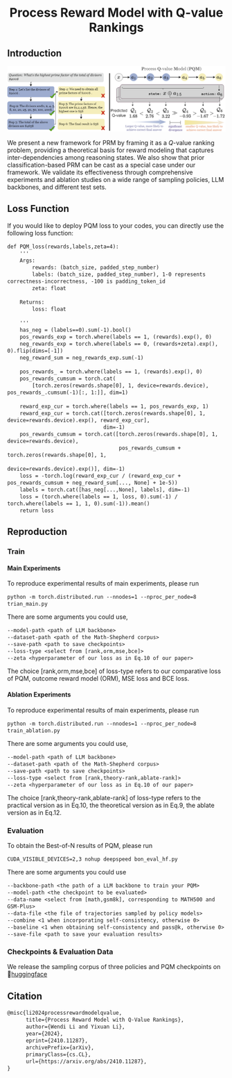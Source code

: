 <div align="center">

# Process Reward Model with Q-value Rankings

</div>


## Introduction
<div align="center">
<img src="figures/PQM.png" width="822px">
</div>

We present a new framework for PRM by framing it as a $Q$-value ranking problem, providing a theoretical basis for reward modeling that captures inter-dependencies among reasoning states.
We also show that prior classification-based PRM can be cast as a special case under our framework.
We validate its effectiveness through comprehensive experiments and ablation studies on a wide range of sampling policies, LLM backbones, and different test sets. 

## Loss Function

If you would like to deploy PQM loss to your codes, you can directly use the following loss function:

```
def PQM_loss(rewards,labels,zeta=4):
    '''
    Args:
        rewards: (batch_size, padded_step_number)
        labels: (batch_size, padded_step_number), 1-0 represents correctness-incorrectness, -100 is padding_token_id
        zeta: float

    Returns:
        loss: float

    '''
    has_neg = (labels==0).sum(-1).bool()
    pos_rewards_exp = torch.where(labels == 1, (rewards).exp(), 0)
    neg_rewards_exp = torch.where(labels == 0, (rewards+zeta).exp(), 0).flip(dims=[-1])
    neg_reward_sum = neg_rewards_exp.sum(-1)

    pos_rewards_ = torch.where(labels == 1, (rewards).exp(), 0)
    pos_rewards_cumsum = torch.cat(
        [torch.zeros(rewards.shape[0], 1, device=rewards.device), pos_rewards_.cumsum(-1)[:, 1:]], dim=1)

    reward_exp_cur = torch.where(labels == 1, pos_rewards_exp, 1)
    reward_exp_cur = torch.cat([torch.zeros(rewards.shape[0], 1, device=rewards.device).exp(), reward_exp_cur],
                               dim=-1)
    pos_rewards_cumsum = torch.cat([torch.zeros(rewards.shape[0], 1, device=rewards.device),
                                    pos_rewards_cumsum + torch.zeros(rewards.shape[0], 1,
                                                                     device=rewards.device).exp()], dim=-1)
    loss = -torch.log(reward_exp_cur / (reward_exp_cur + pos_rewards_cumsum + neg_reward_sum[..., None] + 1e-5))
    labels = torch.cat([has_neg[...,None], labels], dim=-1)
    loss = (torch.where(labels == 1, loss, 0).sum(-1) / torch.where(labels == 1, 1, 0).sum(-1)).mean()
    return loss
```

## Reproduction

### Train
#### Main Experiments
To reproduce experimental results of main experiments, please run

```
python -m torch.distributed.run --nnodes=1 --nproc_per_node=8 trian_main.py
```

There are some arguments you could use,

```
--model-path <path of LLM backbone>
--dataset-path <path of the Math-Shepherd corpus>
--save-path <path to save checkpoints>
--loss-type <select from [rank,orm,mse,bce]>
--zeta <hyperparameter of our loss as in Eq.10 of our paper>
```

The choice [rank,orm,mse,bce] of loss-type refers to our comparative loss of PQM, outcome reward model (ORM), MSE loss and BCE loss. 

#### Ablation Experiments

To reproduce experimental results of main experiments, please run

```
python -m torch.distributed.run --nnodes=1 --nproc_per_node=8 train_ablation.py
```

There are some arguments you could use,

```
--model-path <path of LLM backbone>
--dataset-path <path of the Math-Shepherd corpus>
--save-path <path to save checkpoints>
--loss-type <select from [rank,theory-rank,ablate-rank]>
--zeta <hyperparameter of our loss as in Eq.10 of our paper>
```

The choice [rank,theory-rank,ablate-rank] of loss-type refers to the practical version as in Eq.10, the theoretical version as in Eq.9, the ablate version as in Eq.12.


### Evaluation

To obtain the Best-of-N results of PQM, please run

```
CUDA_VISIBLE_DEVICES=2,3 nohup deepspeed bon_eval_hf.py 
```

There are some arguments you could use

```
--backbone-path <the path of a LLM backbone to train your PQM>
--model-path <the checkpoint to be evaluated>
--data-name <select from [math,gsm8k], corresponding to MATH500 and GSM-Plus>
--data-file <the file of trajectories sampled by policy models>
--combine <1 when incorporating self-consistency, otherwise 0>
--baseline <1 when obtaining self-consistency and pass@k, otherwise 0>
--save-file <path to save your evaluation results>
```

### Checkpoints & Evaluation Data

We release the sampling corpus of three policies and PQM checkpoints on 🤗[huggingface](https://huggingface.co/Windy0822/PQM/)


## Citation
```
@misc{li2024processrewardmodelqvalue,
      title={Process Reward Model with Q-Value Rankings}, 
      author={Wendi Li and Yixuan Li},
      year={2024},
      eprint={2410.11287},
      archivePrefix={arXiv},
      primaryClass={cs.CL},
      url={https://arxiv.org/abs/2410.11287}, 
}
```
